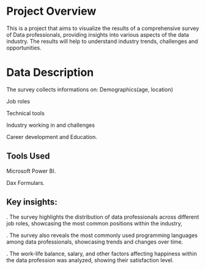 # Project Overview
This is a project that aims to visualize the results of a comprehensive survey of Data professionals, providing insights into various aspects of the data industry.
The results will help to understand industry trends, challenges and opportunities.

# Data Description

The survey collects informations on:
Demographics(age, location)

Job roles

Technical tools

Industry working in and challenges

Career development and Education.

## Tools Used

Microsoft Power BI.

Dax Formulars.


## Key insights:
. The survey highlights the distribution of data professionals across different job roles, showcasing the most common positions within the industry,

. The survey also reveals the most commonly used programming languages among data professionals, showcasing trends and changes over time.

. The work-life balance, salary, and other factors affecting happiness within the data profession was analyzed, showing their satisfaction level.
